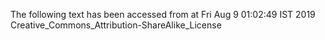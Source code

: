 The following text has been accessed from at Fri Aug 9 01:02:49 IST 2019
Creative_Commons_Attribution-ShareAlike_License
